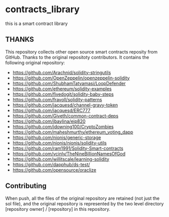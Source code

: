 # contracts_library

this is a smart contract library
## THANKS

This repository collects other open source smart contracts reposity from GitHub. Thanks to the original repositoty contributors. It contains the following original repository:
* https://github.com/Arachnid/solidity-stringutils
* https://github.com/OpenZeppelin/openzeppelin-solidity
* https://github.com/ShubhamTatvamasi/LoopDefender
* https://github.com/ethereum/solidity-examples
* https://github.com/fivedogit/solidity-baby-steps
* https://github.com/fravoll/solidity-patterns
* https://github.com/jacquesd/channel-gravy-token
* https://github.com/jacquesd/ERC777
* https://github.com/Giveth/common-contract-deps
* https://github.com/jbaylina/eip820
* https://github.com/jdowning100/CryptoZombies
* https://github.com/maheshmurthy/ethereum_voting_dapp
* https://github.com/nionis/generic-storage
* https://github.com/nionis/nionis/solidity-utils
* https://github.com/ram1991/Solidity-Smart-contracts
* https://github.com/vcinly/TheNineBillionNamesOfGod
* https://github.com/willitscale/learning-solidity
* https://github.com/dapphub/ds-test/
* https://github.com/opensource/oraclize
## Contributing
When push, all the files of the original repository are retained (not just the sol file), and the original repository is represented by the two level directory [repository owner] / [repository] in this repository.

